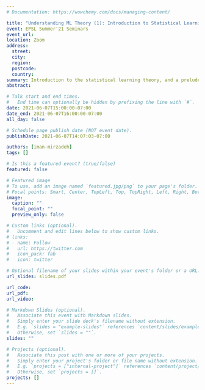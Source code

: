 ```yaml
---
# Documentation: https://wowchemy.com/docs/managing-content/

title: "Understanding ML Theory (1): Introduction to Statistical Learning Theory"
event: EPSL Summer'21 Seminars
event_url:
location: Zoom
address:
  street:
  city:
  region:
  postcode:
  country:
summary: Introduction to the statistical learning theory, and a prelude to PAC learning
abstract:

# Talk start and end times.
#   End time can optionally be hidden by prefixing the line with `#`.
date: 2021-06-07T15:00:00-07:00
date_end: 2021-06-07T16:00:00-07:00
all_day: false

# Schedule page publish date (NOT event date).
publishDate: 2021-06-07T14:07:03-07:00

authors: [iman-mirzadeh]
tags: []

# Is this a featured event? (true/false)
featured: false

# Featured image
# To use, add an image named `featured.jpg/png` to your page's folder. 
# Focal points: Smart, Center, TopLeft, Top, TopRight, Left, Right, BottomLeft, Bottom, BottomRight.
image:
  caption: ""
  focal_point: ""
  preview_only: false

# Custom links (optional).
#   Uncomment and edit lines below to show custom links.
# links:
# - name: Follow
#   url: https://twitter.com
#   icon_pack: fab
#   icon: twitter

# Optional filename of your slides within your event's folder or a URL.
url_slides: slides.pdf

url_code:
url_pdf:
url_video:

# Markdown Slides (optional).
#   Associate this event with Markdown slides.
#   Simply enter your slide deck's filename without extension.
#   E.g. `slides = "example-slides"` references `content/slides/example-slides.md`.
#   Otherwise, set `slides = ""`.
slides: ""

# Projects (optional).
#   Associate this post with one or more of your projects.
#   Simply enter your project's folder or file name without extension.
#   E.g. `projects = ["internal-project"]` references `content/project/deep-learning/index.md`.
#   Otherwise, set `projects = []`.
projects: []
---
```

